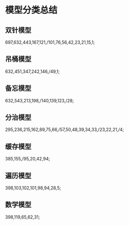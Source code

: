# 模型分类总结

## 双针模型

697,632,443,167,121,/101,76,56,42,23,21,15,1;

## 吊桶模型

632,451,347,242,146,/49,1;

## 备忘模型

632,543,213,198,/140,139,123,/28;

## 分治模型

295,236,215,162,89,75,66,/57,50,48,39,34,33,/23,22,21,/4;

## 缓存模型

385,155,/95,20,42,94;

## 遍历模型

398,103,102,101,98,94,28,5;

## 数学模型

398,119,65,62,31;
